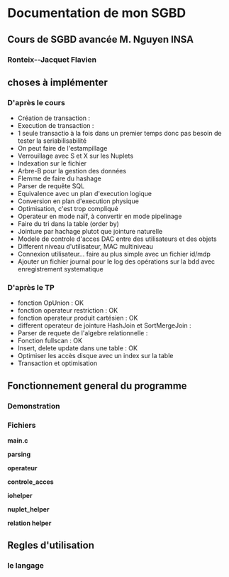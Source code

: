 # Documentation de mon SGBD
## Cours de SGBD avancée M. Nguyen INSA
### Ronteix--Jacquet Flavien

## choses à implémenter
### D'après le cours
- Création de transaction :
- Execution de transaction :
- 1 seule transactio à la fois dans un premier temps donc pas besoin de tester la seriabilisabilité
- On peut faire de l'estampillage
- Verrouillage avec S et X sur les Nuplets
- Indexation sur le fichier
- Arbre-B pour la gestion des données
- Flemme de faire du hashage
- Parser de requête SQL
- Equivalence avec un plan d'execution logique
- Conversion en plan d'execution physique
- Optimisation, c'est trop compliqué
- Operateur en mode naïf, à convertir en mode pipelinage
- Faire du tri dans la table (order by)
- Jointure par hachage plutot que jointure naturelle
- Modele de controle d'acces DAC entre des utilisateurs et des objets
- Different niveau d'utilisateur, MAC multiniveau
- Connexion utilisateur... faire au plus simple avec un fichier id/mdp
- Ajouter un fichier journal pour le log des opérations sur la bdd avec enregistrement systematique

### D'après le TP
- fonction OpUnion : OK
- fonction operateur restriction : OK
- fonction operateur produit cartésien : OK
- different operateur de jointure HashJoin et SortMergeJoin :
- Parser de requete de l'algebre relationnelle :
- Fonction fullscan : OK
- Insert, delete update dans une table : OK
- Optimiser les accès disque avec un index sur la table
- Transaction et optimisation



## Fonctionnement general du programme
### Demonstration
### Fichiers
**main.c**

**parsing**

**operateur**

**controle_acces**

**iohelper**

**nuplet_helper**

**relation helper**

## Regles d'utilisation
### le langage

